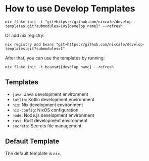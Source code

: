 # How to use Develop Templates

```shell
nix flake init -t "git+https://github.com/nixcafe/develop-templates.git?submodules=1#${develop_name}" --refresh
```

Or add nix registry:

```shell
nix registry add beans "git+https://github.com/nixcafe/develop-templates.git?submodules=1"
```

After that, you can use the templates by running:

```shell
nix flake init -t beans#${develop_name} --refresh
```

## Templates

- `java`: Java development environment
- `kotlin`: Kotlin development environment
- `nix`: Nix development environment
- `nix-config`: NixOS configuration
- `node`: Node.js development environment
- `rust`: Rust development environment
- `secrets`: Secrets file management

## Default Template

The default template is `nix`.

